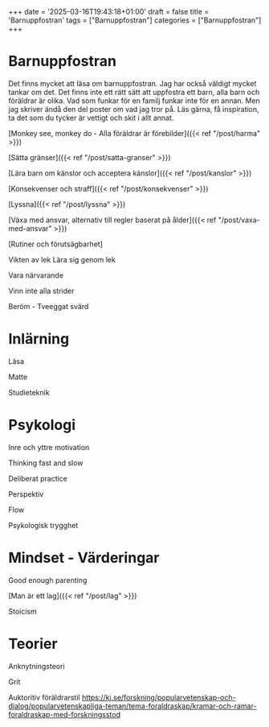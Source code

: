 +++
date = '2025-03-16T19:43:18+01:00'
draft = false
title = 'Barnuppfostran'
tags = ["Barnuppfostran"]
categories = ["Barnuppfostran"]
+++

# Barnuppfostran
Det finns mycket att läsa om barnuppfostran. Jag har också väldigt mycket tankar om det. Det finns inte ett rätt sätt att uppfostra ett barn, alla barn och föräldrar är olika. Vad som funkar för en familj funkar inte för en annan. Men jag skriver ändå den del poster om vad jag tror på. Läs gärna, få inspiration, ta det som du tycker är vettigt och skit i allt annat.

[Monkey see, monkey do - Alla föräldrar är förebilder]({{< ref "/post/harma" >}})

[Sätta gränser]({{< ref "/post/satta-granser" >}})

[Lära barn om känslor och acceptera känslor]({{< ref "/post/kanslor" >}})

[Konsekvenser och straff]({{< ref "/post/konsekvenser" >}})

[Lyssna]({{< ref "/post/lyssna" >}})

[Växa med ansvar, alternativ till regler baserat på ålder]({{< ref "/post/vaxa-med-ansvar" >}})

[Rutiner och förutsägbarhet]

Vikten av lek Lära sig genom lek<!-- TODO -->

Vara närvarande

Vinn inte alla strider

Beröm - Tveeggat svärd

# Inlärning

Läsa

Matte

Studieteknik

# Psykologi
Inre och yttre motivation<!-- TODO -->

Thinking fast and slow

Deliberat practice

Perspektiv

Flow

Psykologisk trygghet

# Mindset - Värderingar<!-- Eventuellt flytta -->
Good enough parenting<!-- TODO-->

[Man är ett lag]({{< ref "/post/lag" >}})

Stoicism

# Teorier
Anknytningsteori

Grit

Auktoritiv föräldrarstil
https://ki.se/forskning/popularvetenskap-och-dialog/popularvetenskapliga-teman/tema-foraldraskap/kramar-och-ramar-foraldraskap-med-forskningsstod

